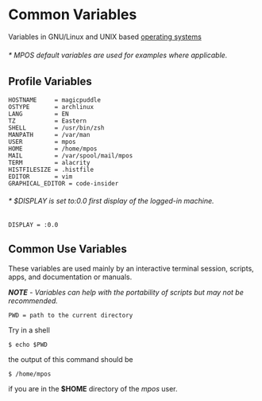 # Common Variables

Variables in GNU/Linux and UNIX based [operating systems](/os/OperatingSystem.md)

###### * *MPOS default variables are used for examples where applicable.*

## Profile Variables

    HOSTNAME     = magicpuddle
    OSTYPE       = archlinux
    LANG         = EN
    TZ           = Eastern
    SHELL        = /usr/bin/zsh
    MANPATH      = /var/man
    USER         = mpos
    HOME         = /home/mpos
    MAIL         = /var/spool/mail/mpos
    TERM         = alacrity
    HISTFILESIZE = .histfile
    EDITOR       = vim
    GRAPHICAL_EDITOR = code-insider

###### * *$DISPLAY is set to:0.0 first display of the logged-in machine.*

    DISPLAY = :0.0

## Common Use Variables

These variables are used mainly by an interactive terminal session, scripts, apps, and documentation or manuals.

  ***NOTE*** - *Variables can help with the portability of scripts but may not be recommended.*

    PWD = path to the current directory

Try in a shell

    $ echo $PWD

the output of this command should be

    $ /home/mpos

if you are in the **$HOME** directory of the *mpos* user.

